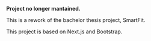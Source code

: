 **Project no longer mantained.**

This is a rework of the bachelor thesis project, SmartFit.

This project is based on Next.js and Bootstrap.
